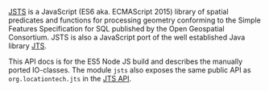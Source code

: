 [JSTS](https://github.com/bjornharrtell/jsts) is a JavaScript (ES6 aka. ECMAScript 2015) library of spatial predicates and functions for processing geometry conforming to the Simple Features Specification for SQL published by the Open Geospatial Consortium. JSTS is also a JavaScript port of the well established Java library [JTS](https://github.com/locationtech/jts).

This API docs is for the ES5 Node JS build and describes the manually ported IO-classes. The module `jsts` also exposes the same public API as `org.locationtech.jts` in the [JTS API](http://bjornharrtell.github.io/jsts/1.0.0-rc1/apidocs/).
